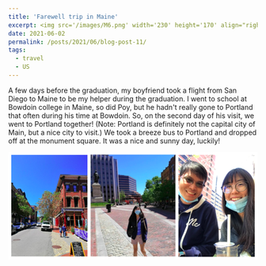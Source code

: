 ```yaml
---
title: 'Farewell trip in Maine'
excerpt: <img src='/images/M6.png' width='230' height='170' align="right" hspace="20">  
date: 2021-06-02
permalink: /posts/2021/06/blog-post-11/
tags:
  - travel
  - US
---
```


A few days before the graduation, my boyfriend took a flight from San Diego to Maine to be my helper during the graduation. I went to school at Bowdoin college in Maine,
so did Poy, but he hadn't really gone to Portland that often during his time at Bowdoin. So, on the second day of his visit, we went to Portland together! (Note: Portland is definitely not the capital
city of Main, but a nice city to visit.) We took a breeze bus to Portland and dropped off at the monument square. It was a nice and sunny day, luckily! 

<p align="center">
  <img src="/images/M1.png">
</p>
